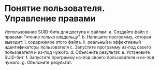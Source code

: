 # Понятие пользователя. Управление правами

Использование SUID-бита для доступа к файлам:
a. Создайте файл с правами “чтение только владельцу”.
b. Напишите программу, которая выводит:
i. содержимое этого файла.
ii. реальный и эффективный идентификаторы пользователя
c. Запустите программу из-под своего пользователя и из-под чужого.
d. Объясните результат.
e. Установите SUID-бит.
f. Запустите программу из-под своего пользователя и из-под чужого.
g. Объясните результат.

